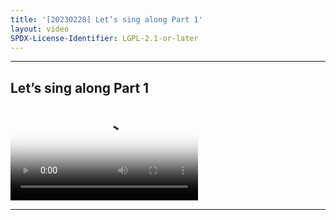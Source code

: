 ```yaml
---
title: '[20230228] Let’s sing along Part 1'
layout: video
SPDX-License-Identifier: LGPL-2.1-or-later
---
```


---

## Let’s sing along Part 1

<div class="container">
  <video id="my-video" class="video-js vjs-fluid vjs-layout-medium" poster="https://cdn.discordapp.com/attachments/1083515523846914179/1083519378873655316/20230228.jpg" preload="auto" controls="controls" data-setup='{}'>
    <source src="https://drive.ayampenyet.eu.org/api/raw/?path=/%F0%9F%94%AE%20Unarchive%20Karaoke%20Moona/%5B20230228%5D%20%E3%80%90MoonUtau%E3%80%91Let's%20sing%20along%E3%80%90Unarchive%E3%80%91%20%5BMoona%20Hoshinova%20hololive-ID%5D%201%20(RhEUGexOu90).mp4" type="video/mp4"/>
  </video>
</div>

---
